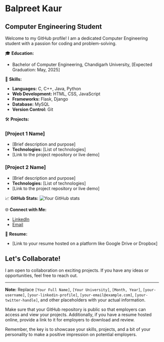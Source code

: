 # Balpreet Kaur
## Computer Engineering Student

Welcome to my GitHub profile! I am a dedicated Computer Engineering student with a passion for coding and problem-solving.

🎓 **Education:**
- Bachelor of Computer Engineering, Chandigarh University, [Expected Graduation: May, 2025]

🚀 **Skills:**
- **Languages:** C, C++, Java, Python
- **Web Development:** HTML, CSS, JavaScript
- **Frameworks:** Flask, Django
- **Database:** MySQL
- **Version Control:** Git

🛠️ **Projects:**
### [Project 1 Name]
- [Brief description and purpose]
- **Technologies:** [List of technologies]
- [Link to the project repository or live demo]

### [Project 2 Name]
- [Brief description and purpose]
- **Technologies:** [List of technologies]
- [Link to the project repository or live demo]

📈 **GitHub Stats:**
![Your GitHub stats](https://github-readme-stats.vercel.app/api?username=balpreet6&show_icons=true&hide=contribs,prs)

🌐 **Connect with Me:**
- [LinkedIn](https://in.linkedin.com/in/balpreetkaur1)
- [Email](mailto:balpreetsidhu693@gmail.com)

💼 **Resume:**
- [Link to your resume hosted on a platform like Google Drive or Dropbox]

## Let's Collaborate!
I am open to collaboration on exciting projects. If you have any ideas or opportunities, feel free to reach out.

---

**Note:** Replace `[Your Full Name]`, `[Your University]`, `[Month, Year]`, `[your-username]`, `[your-linkedin-profile]`, `[your-email@example.com]`, `[your-twitter-handle]`, and other placeholders with your actual information.

Make sure that your GitHub repository is public so that employers can access and view your projects. Additionally, if you have a resume hosted online, provide a link to it for employers to download and review.

Remember, the key is to showcase your skills, projects, and a bit of your personality to make a positive impression on potential employers.
